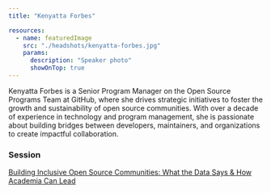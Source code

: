 ```yaml
---
title: "Kenyatta Forbes"

resources:
  - name: featuredImage
    src: "./headshots/kenyatta-forbes.jpg"
    params:
      description: "Speaker photo"
      showOnTop: true
---
```


Kenyatta Forbes is a Senior Program Manager on the Open Source Programs Team at GitHub, where she drives strategic initiatives to foster the growth and sustainability of open source communities. With over a decade of experience in technology and program management, she is passionate about building bridges between developers, maintainers, and organizations to create impactful collaboration.

### Session

[Building Inclusive Open Source Communities: What the Data Says & How Academia Can Lead](../sessions/building_inclusive_communities.md)
